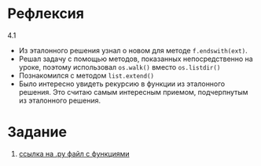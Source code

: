 # Рефлексия

4.1 
-	Из эталонного решения узнал о новом для методе `f.endswith(ext)`. 
-	Решал задачу с помощью методов, показанных непосредственно на уроке, поэтому использовал  `os.walk()` вместо `os.listdir()`
-	Познакомился с методом `list.extend()`
-	Было интересно увидеть рекурсию в функции из эталонного решения. Это считаю самым интересным приемом, подчерпнутым из эталонного решения.



# Задание
1. [ссылка на .py файл c функциями](archive.py)




